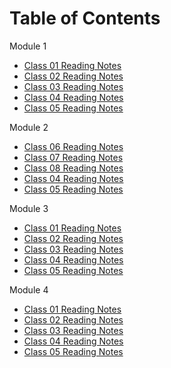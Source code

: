 # Table of Contents

Module 1
- [Class 01 Reading Notes](Read-Class-01.md)
- [Class 02 Reading Notes](Read-Class-02.md)
- [Class 03 Reading Notes](Read-Class-03.md)
- [Class 04 Reading Notes](Read-Class-01.md)
- [Class 05 Reading Notes](Read-Class-01.md)

Module 2
- [Class 06 Reading Notes](Read-Class-02.md)
- [Class 07 Reading Notes](Read-Class-03.md)
- [Class 08 Reading Notes](Read-Class-01.md)
- [Class 04 Reading Notes](Read-Class-01.md)
- [Class 05 Reading Notes](Read-Class-01.md)

Module 3
- [Class 01 Reading Notes](Read-Class-01.md)
- [Class 02 Reading Notes](Read-Class-02.md)
- [Class 03 Reading Notes](Read-Class-03.md)
- [Class 04 Reading Notes](Read-Class-01.md)
- [Class 05 Reading Notes](Read-Class-01.md)

Module 4
- [Class 01 Reading Notes](Read-Class-01.md)
- [Class 02 Reading Notes](Read-Class-02.md)
- [Class 03 Reading Notes](Read-Class-03.md)
- [Class 04 Reading Notes](Read-Class-01.md)
- [Class 05 Reading Notes](Read-Class-01.md)
